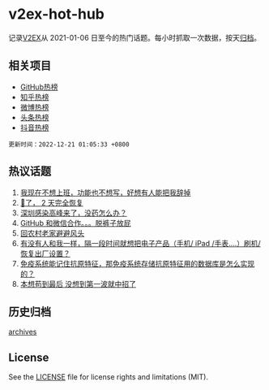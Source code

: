 # v2ex-hot-hub

 记录[V2EX](https://www.v2ex.com/)从 2021-01-06 日至今的热门话题。每小时抓取一次数据，按天[归档](archives)。
 
 ## 相关项目

- [GitHub热榜](https://github.com/snaildev/github-hot-hub)
- [知乎热榜](https://github.com/snaildev/zhihu-hot-hub)
- [微博热榜](https://github.com/snaildev/weibo-hot-hub)
- [头条热榜](https://github.com/snaildev/toutiao-hot-hub)
- [抖音热榜](https://github.com/snaildev/douyin-hot-hub)


 `更新时间：2022-12-21 01:05:33 +0800`

## 热议话题

1. [我现在不想上班，功能也不想写，好想有人能把我辞掉](https://www.v2ex.com/t/903653)
1. [🐑了， 2 天完全恢复](https://www.v2ex.com/t/903705)
1. [深圳感染高峰来了，没药怎么办？](https://www.v2ex.com/t/903630)
1. [GitHub 和微信合作。。。脱裤子放屁](https://www.v2ex.com/t/903703)
1. [回农村老家避避风头](https://www.v2ex.com/t/903633)
1. [有没有人和我一样，隔一段时间就想把电子产品（手机/ iPad /手表....）刷机/恢复出厂设置？](https://www.v2ex.com/t/903740)
1. [免疫系统能记住抗原特征，那免疫系统存储抗原特征用的数据库是怎么实现的？](https://www.v2ex.com/t/903662)
1. [本想苟到最后 没想到第一波就中招了](https://www.v2ex.com/t/903639)

## 历史归档

[archives](archives)

## License

See the [LICENSE](LICENSE) file for license rights and limitations (MIT).
